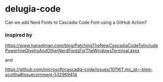 # delugia-code
Can we add Nerd Fonts to Cascadia Code Font using a GitHub Action?

### Inspired by 
https://www.hanselman.com/blog/PatchingTheNewCascadiaCodeToIncludePowerlineGlyphsAndOtherNerdFontsForTheWindowsTerminal.aspx

and

https://github.com/microsoft/cascadia-code/issues/10?WT.mc_id=-blog-scottha#issuecomment-532969414
